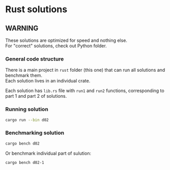# Rust solutions

## WARNING
These solutions are optimized for speed and nothing else.  
For "correct" solutions, check out Python folder.

### General code structure
There is a main project in `rust` folder (this one) that can run all solutions and benchmark them.  
Each solution lives in an individual crate.

Each solution has `lib.rs` file with `run1` and `run2` functions, corresponding to part 1 and part 2 of solutions.

### Running solution

```sh
cargo run --bin d02
```

### Benchmarking solution

```sh
cargo bench d02
```

Or benchmark individual part of sulution:

```sh
cargo bench d02-1
```
